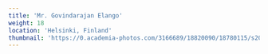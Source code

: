 ```yaml
---
title: 'Mr. Govindarajan Elango'
weight: 18
location: 'Helsinki, Finland'
thumbnail: 'https://0.academia-photos.com/3166689/18820090/18780115/s200_k.kalyanasundaram.jpg'
---
```

